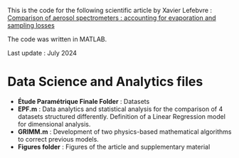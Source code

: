 This is the code for the following scientific article by Xavier Lefebvre : [Comparison of aerosol spectrometers : accounting for evaporation and sampling losses](https://iopscience.iop.org/article/10.1088/1361-6501/ad1b9e/meta)  

The code was written in MATLAB.

Last update : July 2024

# Data Science and Analytics files
- **Étude Paramétrique Finale Folder** : Datasets
- **EPF.m** : Data analytics and statistical analysis for the comparison of 4 datasets structured differently. Definition of a Linear Regression model for dimensional analysis.
- **GRIMM.m** : Development of two physics-based mathematical algorithms to correct previous models.
- **Figures folder** : Figures of the article and supplementary material

